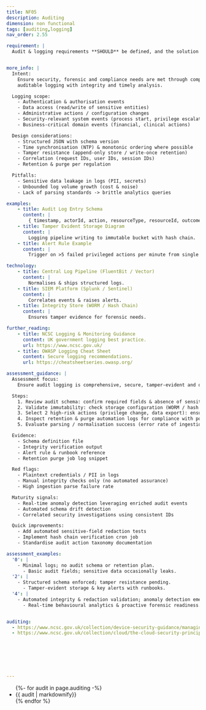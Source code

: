 ```yaml
---
title: NF05
description: Auditing
dimension: non functional
tags: [auditing,logging]
nav_order: 2.55

requirement: |
  Audit & logging requirements **SHOULD** be defined, and the solution can support them. NCSC Logging and Protective Monitoring NCSC Principle 13: Audit information and alerting for customers


more_info: |
  Intent:
    Ensure security, forensic and compliance needs are met through comprehensive
    auditable logging with integrity and timely analysis.

  Logging scope:
    - Authentication & authorisation events
    - Data access (read/write of sensitive entities)
    - Administrative actions / configuration changes
    - Security-relevant system events (process start, privilege escalation)
    - Business-critical domain events (financial, clinical actions)

  Design considerations:
    - Structured JSON with schema version
    - Time synchronisation (NTP) & monotonic ordering where possible
    - Tamper resistance (append-only store / write-once retention)
    - Correlation (request IDs, user IDs, session IDs)
    - Retention & purge per regulation

  Pitfalls:
    - Sensitive data leakage in logs (PII, secrets)
    - Unbounded log volume growth (cost & noise)
    - Lack of parsing standards -> brittle analytics queries

examples: 
    - title: Audit Log Entry Schema
      content: |
        { timestamp, actorId, action, resourceType, resourceId, outcome, traceId }
    - title: Tamper Evident Storage Diagram
      content: |
        Logging pipeline writing to immutable bucket with hash chain.
    - title: Alert Rule Example
      content: |
        Trigger on >5 failed privileged actions per minute from single source.

technology:
    - title: Central Log Pipeline (FluentBit / Vector)
      content: |
        Normalises & ships structured logs.
    - title: SIEM Platform (Splunk / Sentinel)
      content: |
        Correlates events & raises alerts.
    - title: Integrity Store (WORM / Hash Chain)
      content: |
        Ensures tamper evidence for forensic needs.

further_reading:
    - title: NCSC Logging & Monitoring Guidance
      content: UK government logging best practice.
      url: https://www.ncsc.gov.uk/
    - title: OWASP Logging Cheat Sheet
      content: Secure logging recommendations.
      url: https://cheatsheetseries.owasp.org/

assessment_guidance: |
  Assessment focus:
    Ensure audit logging is comprehensive, secure, tamper-evident and operationally actionable.

  Steps:
    1. Review audit schema: confirm required fields & absence of sensitive data (sample 100 log lines automated scan).
    2. Validate immutability: check storage configuration (WORM / hash chaining) & recent integrity verification report.
    3. Select 2 high-risk actions (privilege change, data export): ensure alerts & runbooks exist, test their trigger conditions.
    4. Inspect retention & purge automation logs for compliance with policy.
    5. Evaluate parsing / normalisation success (error rate of ingestion pipeline, field population completeness).

  Evidence:
    - Schema definition file
    - Integrity verification output
    - Alert rule & runbook reference
    - Retention purge job log snippet

  Red flags:
    - Plaintext credentials / PII in logs
    - Manual integrity checks only (no automated assurance)
    - High ingestion parse failure rate

  Maturity signals:
    - Real-time anomaly detection leveraging enriched audit events
    - Automated schema drift detection
    - Correlated security investigations using consistent IDs

  Quick improvements:
    - Add automated sensitive-field redaction tests
    - Implement hash chain verification cron job
    - Standardise audit action taxonomy documentation

assessment_examples:
  '0': |
    - Minimal logs; no audit schema or retention plan.
      - Basic audit fields; sensitive data occasionally leaks.
  '2': |
    - Structured schema enforced; tamper resistance pending.
      - Tamper-evident storage & key alerts with runbooks.
  '4': |
    - Automated integrity & redaction validation; anomaly detection emerging.
      - Real-time behavioural analytics & proactive forensic readiness.


auditing:
  - https://www.ncsc.gov.uk/collection/device-security-guidance/managing-deployed-devices/logging-and-protective-monitoring 
  - https://www.ncsc.gov.uk/collection/cloud/the-cloud-security-principles/principle-13-audit-information-and-alerting-for-customers 







---
```

<ul>
{%- for audit in page.auditing  -%}
<li>
{{ audit  | markdownify}}
</li>
{% endfor %}
<ul>
